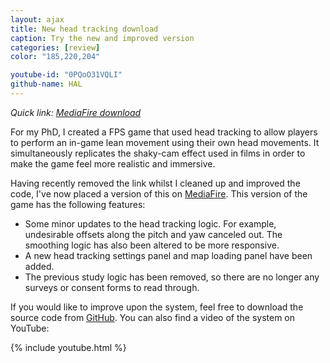 ```yaml
---
layout: ajax
title: New head tracking download
caption: Try the new and improved version
categories: [review]
color: "185,220,204"

youtube-id: "0PQoO31VQLI"
github-name: HAL
---
```


*Quick link: [MediaFire download](http://www.mediafire.com/?jh4xn3y21owqxa7)*

For my PhD, I created a FPS game that used head tracking to allow players to perform an in-game lean movement using their own head movements. It simultaneously replicates the shaky-cam effect used in films in order to make the game feel more realistic and immersive.

Having recently removed the link whilst I cleaned up and improved the code, I've now placed a version of this on [MediaFire](http://www.mediafire.com/?jh4xn3y21owqxa7). This version of the game has the following features:

- Some minor updates to the head tracking logic. For example, undesirable offsets along the pitch and yaw canceled out. The smoothing logic has also been altered to be more responsive.
- A new head tracking settings panel and map loading panel have been added.
- The previous study logic has been removed, so there are no longer any surveys or consent forms to read through.

If you would like to improve upon the system, feel free to download the source code from [GitHub](https://github.com/torbensko/HAL). You can also find a video of the system on YouTube:

{% include youtube.html %}


